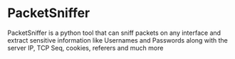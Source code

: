 # PacketSniffer
PacketSniffer is a python tool that can sniff packets on any interface and extract sensitive information like Usernames and Passwords along with the server IP, TCP Seq, cookies, referers and much more
